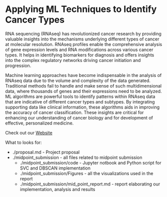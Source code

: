 # Applying ML Techniques to Identify Cancer Types

RNA sequencing (RNAseq) has revolutionized cancer research by providing valuable insights into the mechanisms underlying different types of cancer at molecular resolution. RNAseq profiles enable the comprehensive analysis of gene expression levels and RNA modifications across various cancer types. It helps in identifying biomarkers for diagnosis and offers insights into the complex regulatory networks driving cancer initiation and progression.

Machine learning approaches have become indispensable in the analysis of RNAseq data due to the volume and complexity of the data generated. Traditional methods fail to handle and make sense of such multidimensional data, where thousands of genes and their expressions need to be analyzed. ML algorithms are powerful tools to identify patterns within RNAseq data that are indicative of different cancer types and subtypes. By integrating supporting data like clinical information, these algorithms aids in improving the accuracy of cancer classification. These insights are critical for enhancing our understanding of cancer biology and for development of effective, personalized medicine.

Check out our [Website](https://github.gatech.edu/pages/ML7641-Group55/CS-7641-Project/)

What to looks for:

- ./proposal.md - Project proposal
- ./midpoint_submission - all files related to midpoint submission
    - ./midpoint_submission/code - Jupyter notbook and Python script for SVC and DBSCAN implementation
    - ./midpoint_submission/Figures - all the visualizations used in the report
    - ./midpoint_submission/mid_point_report.md - report elaborating our implementation, analysis and results


